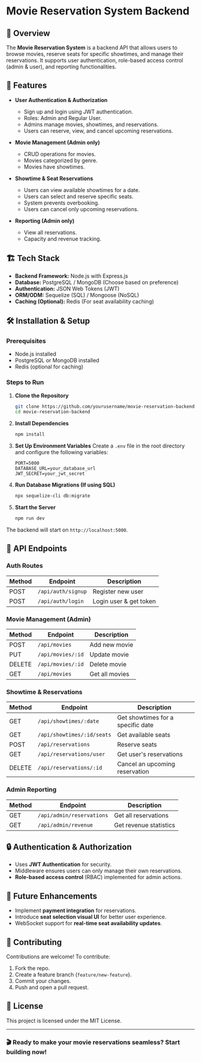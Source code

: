 # Movie Reservation System Backend

## 📌 Overview
The **Movie Reservation System** is a backend API that allows users to browse movies, reserve seats for specific showtimes, and manage their reservations. It supports user authentication, role-based access control (admin & user), and reporting functionalities.

## 🎯 Features
- **User Authentication & Authorization**
  - Sign up and login using JWT authentication.
  - Roles: Admin and Regular User.
  - Admins manage movies, showtimes, and reservations.
  - Users can reserve, view, and cancel upcoming reservations.

- **Movie Management (Admin only)**
  - CRUD operations for movies.
  - Movies categorized by genre.
  - Movies have showtimes.

- **Showtime & Seat Reservations**
  - Users can view available showtimes for a date.
  - Users can select and reserve specific seats.
  - System prevents overbooking.
  - Users can cancel only upcoming reservations.

- **Reporting (Admin only)**
  - View all reservations.
  - Capacity and revenue tracking.

## 🏗️ Tech Stack
- **Backend Framework:** Node.js with Express.js
- **Database:** PostgreSQL / MongoDB (Choose based on preference)
- **Authentication:** JSON Web Tokens (JWT)
- **ORM/ODM:** Sequelize (SQL) / Mongoose (NoSQL)
- **Caching (Optional):** Redis (For seat availability caching)

## 🛠️ Installation & Setup

### Prerequisites
- Node.js installed
- PostgreSQL or MongoDB installed
- Redis (optional for caching)

### Steps to Run
1. **Clone the Repository**
   ```sh
   git clone https://github.com/yourusername/movie-reservation-backend.git
   cd movie-reservation-backend
   ```

2. **Install Dependencies**
   ```sh
   npm install
   ```

3. **Set Up Environment Variables**
   Create a `.env` file in the root directory and configure the following variables:
   ```env
   PORT=5000
   DATABASE_URL=your_database_url
   JWT_SECRET=your_jwt_secret
   ```

4. **Run Database Migrations (If using SQL)**
   ```sh
   npx sequelize-cli db:migrate
   ```

5. **Start the Server**
   ```sh
   npm run dev
   ```

The backend will start on `http://localhost:5000`.

## 📌 API Endpoints

### **Auth Routes**
| Method | Endpoint        | Description              |
|--------|----------------|--------------------------|
| POST   | `/api/auth/signup`  | Register new user       |
| POST   | `/api/auth/login`   | Login user & get token  |

### **Movie Management (Admin)**
| Method | Endpoint                 | Description          |
|--------|---------------------------|----------------------|
| POST   | `/api/movies`              | Add new movie       |
| PUT    | `/api/movies/:id`          | Update movie        |
| DELETE | `/api/movies/:id`          | Delete movie        |
| GET    | `/api/movies`              | Get all movies      |

### **Showtime & Reservations**
| Method | Endpoint                          | Description                         |
|--------|----------------------------------|-------------------------------------|
| GET    | `/api/showtimes/:date`          | Get showtimes for a specific date |
| GET    | `/api/showtimes/:id/seats`      | Get available seats               |
| POST   | `/api/reservations`            | Reserve seats                     |
| GET    | `/api/reservations/user`       | Get user's reservations           |
| DELETE | `/api/reservations/:id`        | Cancel an upcoming reservation    |

### **Admin Reporting**
| Method | Endpoint                  | Description                         |
|--------|----------------------------|-------------------------------------|
| GET    | `/api/admin/reservations`  | Get all reservations               |
| GET    | `/api/admin/revenue`       | Get revenue statistics             |

## 🔒 Authentication & Authorization
- Uses **JWT Authentication** for security.
- Middleware ensures users can only manage their own reservations.
- **Role-based access control** (RBAC) implemented for admin actions.

## 🚀 Future Enhancements
- Implement **payment integration** for reservations.
- Introduce **seat selection visual UI** for better user experience.
- WebSocket support for **real-time seat availability updates**.

## 🤝 Contributing
Contributions are welcome! To contribute:
1. Fork the repo.
2. Create a feature branch (`feature/new-feature`).
3. Commit your changes.
4. Push and open a pull request.

## 📜 License
This project is licensed under the MIT License.

---
### 🎬 Ready to make your movie reservations seamless? Start building now!
